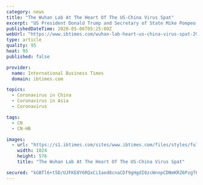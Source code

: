 ```yaml
---
category: news
title: "The Wuhan Lab At The Heart Of The US-China Virus Spat"
excerpt: "US President Donald Trump and Secretary of State Mike Pompeo have both claimed that there is evidence the pathogen came from the lab in Wuhan -- the city where the disease was first detected late last year."
publishedDateTime: 2020-05-06T05:25:00Z
webUrl: "https://www.ibtimes.com/wuhan-lab-heart-us-china-virus-spat-2971043"
type: article
quality: 95
heat: 95
published: false

provider:
  name: International Business Times
  domain: ibtimes.com

topics:
  - Coronavirus in China
  - Coronavirus in Asia
  - Coronavirus

tags:
  - CN
  - CN-HB

images:
  - url: "https://s1.ibtimes.com/sites/www.ibtimes.com/files/styles/full/public/2020/05/06/the-wuhan-institute-of-virology-in-central-china.jpg"
    width: 1024
    height: 576
    title: "The Wuhan Lab At The Heart Of The US-China Virus Spat"

secured: "kGBTl6+t5D/UJFKE8Y6RQxCiIaed8cnaCDf9gHgdI0zcWnnpCDNmKRZ6PzgT6ySJIiWe7pGKsWSdXSEwa2LJnGShCrcQI7wXQ/UcWr9c/IouZ1Z0LX1SF5Y+UHh9fVuZCd9bItYBcIKpebDH8xUBP/5z9I1RJ73CeJVhwScyRWTZHYS87HWlCLtzZbqDpeTxxp4SxWKIDrB762KSwyJE3auynlGefHQxv0Qa6+VXBH257/uTycuOTi9y4QEzipWZlXychVGnkDpHs9WOJJRJ0IRbXg8Aogn4AGCcNSLw6ycvbS+Uss0KxBfjmX3/IZBB;tJNQ2gTqL6cwQkizuHjy1w=="
---
```


